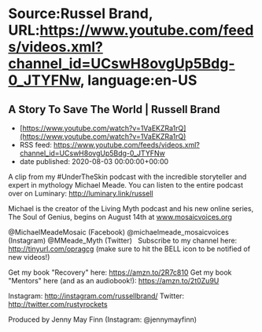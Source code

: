 # Source:Russel Brand, URL:https://www.youtube.com/feeds/videos.xml?channel_id=UCswH8ovgUp5Bdg-0_JTYFNw, language:en-US

## A Story To Save The World | Russell Brand
 - [https://www.youtube.com/watch?v=1VaEKZRa1rQ](https://www.youtube.com/watch?v=1VaEKZRa1rQ)
 - RSS feed: https://www.youtube.com/feeds/videos.xml?channel_id=UCswH8ovgUp5Bdg-0_JTYFNw
 - date published: 2020-08-03 00:00:00+00:00

A clip from my #UnderTheSkin podcast with the incredible storyteller and expert in mythology Michael Meade. You can listen to the entire podcast over on Luminary: http://luminary.link/russell

Michael is the creator of the Living Myth podcast and his new online series, The Soul of Genius, begins on August 14th at www.mosaicvoices.org


@MichaelMeadeMosaic (Facebook)
@michaelmeade_mosaicvoices (Instagram)
@MMeade_Myth (Twitter)
 
Subscribe to my channel here: http://tinyurl.com/opragcg
(make sure to hit the BELL icon to be notified of new videos!)

Get my book "Recovery" here: https://amzn.to/2R7c810
Get my book "Mentors" here (and as an audiobook!): https://amzn.to/2t0Zu9U

Instagram: http://instagram.com/russellbrand/
Twitter: http://twitter.com/rustyrockets

Produced by Jenny May Finn (Instagram: @jennymayfinn)

